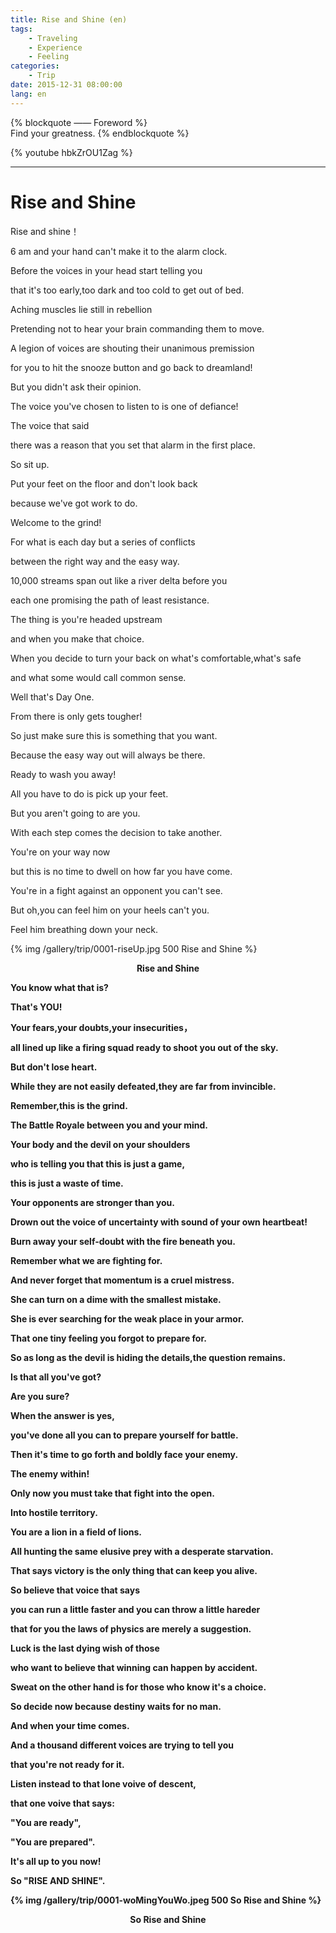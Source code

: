 ```yaml
---
title: Rise and Shine (en)
tags: 
	- Traveling 
	- Experience
	- Feeling
categories: 
	- Trip
date: 2015-12-31 08:00:00
lang: en
---
```


{% blockquote —— Foreword %}  
Find your greatness.
{% endblockquote %} 

<!-- more -->
{% youtube hbkZrOU1Zag %}

---

# Rise and Shine

Rise and shine！

6 am and your hand can't make it to the alarm clock.

Before the voices in your head start telling you

that it's too early,too dark and too cold to get out of bed.

Aching muscles lie still in rebellion

Pretending not to hear your brain commanding them to move.

A legion of voices are shouting their unanimous premission

for you to hit the snooze button and go back to dreamland!

But you didn't ask their opinion.

The voice you've chosen to listen to is one of defiance!

The voice that said

there was a reason that you set that alarm in the first place.

So sit up.

Put your feet on the floor and don't look back

because we've got work to do.

Welcome to the grind!


For what is each day but a series of conflicts

between the right way and the easy way.

10,000 streams span out like a river delta before you

each one promising the path of least resistance.

The thing is you're headed upstream

and when you make that choice.

When you decide to turn your back on what's comfortable,what's safe

and what some would call common sense.

Well that's Day One.

From there is only gets tougher!

So just make sure this is something that you want.

Because the easy way out will always be there.

Ready to wash you away!

All you have to do is pick up your feet.

But you aren't going to are you.

With each step comes the decision to take another.

You're on your way now

but this is no time to dwell on how far you have come.

You're in a fight against an opponent you can't see.

But oh,you can feel him on your heels can't you.

Feel him breathing down your neck.


{% img /gallery/trip/0001-riseUp.jpg 500 Rise and Shine %}
<p align="center"><b>Rise and Shine<b></p>

You know what that is?

That's YOU!

Your fears,your doubts,your insecurities，

all lined up like a firing squad ready to shoot you out of the sky.

But don't lose heart.

While they are not easily defeated,they are far from invincible.

Remember,this is the grind.

The Battle Royale between you and your mind.

Your body and the devil on your shoulders

who is telling you that this is just a game,

this is just a waste of time.

Your opponents are stronger than you.

Drown out the voice of uncertainty with sound of your own heartbeat!

Burn away your self-doubt with the fire beneath you.

Remember what we are fighting for.

And never forget that momentum is a cruel mistress.

She can turn on a dime with the smallest mistake.

She is ever searching for the weak place in your armor.

That one tiny feeling you forgot to prepare for.

So as long as the devil is hiding the details,the question remains.


Is that all you've got?

Are you sure?

When the answer is yes,

you've done all you can to prepare yourself for battle.

Then it's time to go forth and boldly face your enemy.

The enemy within!

Only now you must take that fight into the open.

Into hostile territory.

You are a lion in a field of lions.

All hunting the same elusive prey with a desperate starvation.

That says victory is the only thing that can keep you alive.

So believe that voice that says

you can run a little faster and you can throw a little hareder

that for you the laws of physics are merely a suggestion.

Luck is the last dying wish of those

who want to believe that winning can happen by accident.

Sweat on the other hand is for those who know it's a choice.

So decide now because destiny waits for no man.

And when your time comes.

And a thousand different voices are trying to tell you

that you're not ready for it.

Listen instead to that lone voive of descent,

that one voive that says:

"You are ready",

"You are prepared".

It's all up to you now!

So "RISE AND SHINE".

{% img /gallery/trip/0001-woMingYouWo.jpeg 500 So Rise and Shine %}
<p align="center"><b>So Rise and Shine<b></p>


